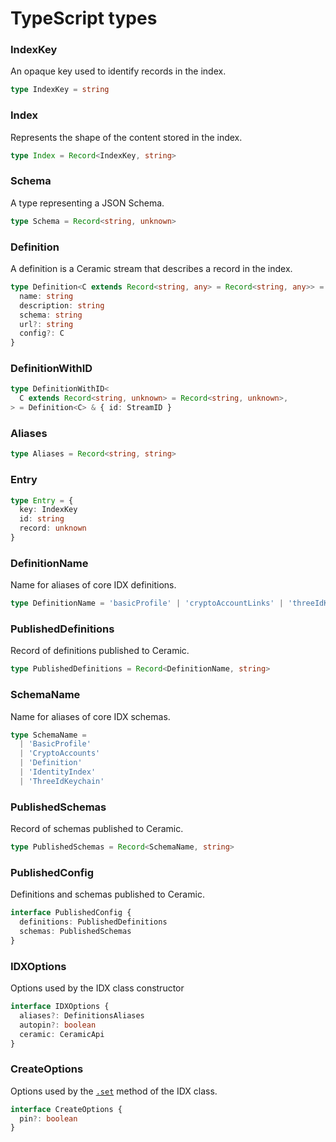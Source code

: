 # TypeScript types

### **IndexKey**

An opaque key used to identify records in the index.

```ts
type IndexKey = string
```

### **Index**

Represents the shape of the content stored in the index.

```ts
type Index = Record<IndexKey, string>
```

### **Schema**

A type representing a JSON Schema.

```ts
type Schema = Record<string, unknown>
```

### **Definition**

A definition is a Ceramic stream that describes a record in the index.

```ts
type Definition<C extends Record<string, any> = Record<string, any>> = {
  name: string
  description: string
  schema: string
  url?: string
  config?: C
}
```

### **DefinitionWithID**

```ts
type DefinitionWithID<
  C extends Record<string, unknown> = Record<string, unknown>,
> = Definition<C> & { id: StreamID }
```

### **Aliases**

```ts
type Aliases = Record<string, string>
```

### **Entry**

```ts
type Entry = {
  key: IndexKey
  id: string
  record: unknown
}
```

### **DefinitionName**

Name for aliases of core IDX definitions.

```ts
type DefinitionName = 'basicProfile' | 'cryptoAccountLinks' | 'threeIdKeychain'
```

### **PublishedDefinitions**

Record of definitions published to Ceramic.

```ts
type PublishedDefinitions = Record<DefinitionName, string>
```

### **SchemaName**

Name for aliases of core IDX schemas.

```ts
type SchemaName =
  | 'BasicProfile'
  | 'CryptoAccounts'
  | 'Definition'
  | 'IdentityIndex'
  | 'ThreeIdKeychain'
```

### **PublishedSchemas**

Record of schemas published to Ceramic.

```ts
type PublishedSchemas = Record<SchemaName, string>
```

### **PublishedConfig**

Definitions and schemas published to Ceramic.

```ts
interface PublishedConfig {
  definitions: PublishedDefinitions
  schemas: PublishedSchemas
}
```

### **IDXOptions**

Options used by the IDX class constructor

```ts
interface IDXOptions {
  aliases?: DefinitionsAliases
  autopin?: boolean
  ceramic: CeramicApi
}
```

### **CreateOptions**

Options used by the [`.set`](idx.md#set) method of the IDX class.

```ts
interface CreateOptions {
  pin?: boolean
}
```
